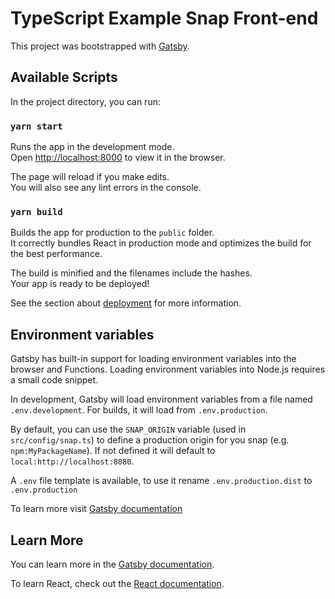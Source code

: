 # TypeScript Example Snap Front-end

This project was bootstrapped with [Gatsby](https://www.gatsbyjs.com/).

## Available Scripts

In the project directory, you can run:

### `yarn start`

Runs the app in the development mode.\
Open [http://localhost:8000](http://localhost:8000) to view it in the browser.

The page will reload if you make edits.\
You will also see any lint errors in the console.

### `yarn build`

Builds the app for production to the `public` folder.\
It correctly bundles React in production mode and optimizes the build for the best
performance.

The build is minified and the filenames include the hashes.\
Your app is ready to be deployed!

See the section about
[deployment](https://www.gatsbyjs.com/docs/how-to/previews-deploys-hosting/) for
more information.

## Environment variables

Gatsby has built-in support for loading environment variables into the browser
and Functions. Loading environment variables into Node.js requires a small code
snippet.

In development, Gatsby will load environment variables from a file named
`.env.development`. For builds, it will load from `.env.production`.

By default, you can use the `SNAP_ORIGIN` variable (used in
`src/config/snap.ts`) to define a production origin for you snap (e.g.
`npm:MyPackageName`). If not defined it will default to
`local:http://localhost:8080`.

A `.env` file template is available, to use it rename `.env.production.dist` to
`.env.production`

To learn more visit
[Gatsby documentation](https://www.gatsbyjs.com/docs/how-to/local-development/environment-variables/)

## Learn More

You can learn more in the
[Gatsby documentation](https://www.gatsbyjs.com/docs/).

To learn React, check out the [React documentation](https://reactjs.org/).
